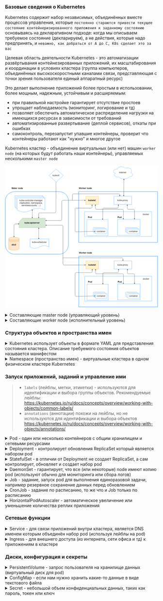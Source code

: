 ### Базовые сведения о Kubernetes

Kubernetes содержит набор независимых, объединённых вместе процессов управления, которые `постоянно стараются привести текущее состояние контейнеризированного приложения к заданному состоянию` основываясь на декларативном подходе: когда мы описываем требуемое состояние (декларируем), а не действия, которые надо предпринять, и `неважно, как добраться от А до С, K8s сделает это за вас`

Целевая область деятельности Kubernetes - это автоматизации развёртывания контейнезированных приложений, их масштабирования и координации в условиях кластера (группа компьютеров, объединённых высокоскоростными каналами связи, представляющая с точки зрения пользователя единый аппаратный ресурс)

Это делает выполнение приложений более простым в использовании, более мощным, надежным, устойчивым и расширяемым:

- при правильной настройке гарантирует отсутствие простоев
- упрощает наблюдаемость (мониторинг, логирование и тд)
- позволяет обеспечить автоматическое распределение нагрузки на имеющихся ресурсах в зависимости от требований
- автоматизированные развертывание (деплой сервисов), откаты при ошибках
- самоконтроль, перезапустит упавшие контейнеры, проверит что контейнеры работают как "нужно" и многое другое

Kubernetes кластер - объединение виртуальных (или нет) машин `worker node` (на которых будут работать наши контейнеры), управляемых несколькими `master node`

![kubernetes_arquitecture](./png/kubernetes_arquitecture.png)

<details>
  <summary>Составляющие master node (управляющий уровень)</summary>

https://kubernetes.io/ru/docs/concepts/overview/components/#плоскость-управления-компонентами

- `kube-apiserver` - клиентская часть панели управления Kubernetes
- `etcd` - высоконадёжное хранилище данных в формате "ключ-значение", основное хранилище всех данных кластера в Kubernetes
- `kube-scheduler` - отслеживает созданные поды без привязанного узла и выбирает узел, на котором они должны работать
- `kube-controller-manager` - уведомляет и реагирует на сбои node, поддерживает правильное количество pod для каждого объекта контроллера репликации в системе, связывает Services и Pods, создает стандартные учетные записи и токены доступа API для новых namespace

</details>

<details>
  <summary>Составляющие worker node (исполнительный уровень)</summary>

https://kubernetes.io/ru/docs/concepts/overview/components/#компоненты-узла

- `kubelet` - агент который следит за тем, чтобы контейнеры были запущены в поде
- `kube-proxy` - конфигурирует правила сети на узлах (service), при помощи которых разрешаются сетевые подключения к вашими подам изнутри и снаружи кластера
- `Среда выполнения контейнера` - это программа, предназначенная для выполнения контейнеров (Docker, containerd, CRI-O)
  CRI-O - Это альтернатива containerd, которая также позволяет загружать образы контейнеров из репозиториев, управлять ими и запускать Container Runtime нижнего уровня для запуска процессов контейнера
  > Docker — это лишь часть всей экосистемы контейнеров. Существуют открытые стандарты: CRI и OCI, и несколько Container Runtime с поддержкой CRI: containerd, runc, CRI-O и, конечно, сам Docker

</details>

### Структура объектов и пространства имен

<details>
  <summary>Kubernetes использует объекты в формате YAML для представления состояния кластера. Описание требуемого состояния объектов называется манифестом</summary>

> Почти в каждом объекте Kubernetes есть два вложенных поля-объекта, которые управляют конфигурацией объекта:
> - `spec` - требуемое состояние (описание характеристик, которые должны быть у объекта)
> - `status` - текущее состояние

https://kubernetes.io/ru/docs/concepts/overview/working-with-objects/kubernetes-objects/

</details>

<details>
  <summary>Namespace (пространство имен) - виртуальные кластера в одном физическом кластере Kubernetes</summary>

Нужны чтобы отделять группы обьектов (контейнеров и их сетевые или любые другие настройки) в одном кластере

> Имена ресурсов должны быть уникальными в пределах одного и того же namespace

```yaml
apiVersion: v1
kind: Namespace
metadata:
  name: <insert-namespace-name-here> # имя namespace
```

</details>

### Запуск приложений, заданий и управление ими

> - `labels` (лейблы, метки, этикетки) - используются для идентификации и выбора группы объектов. Рекомендуемые лейблы: https://kubernetes.io/ru/docs/concepts/overview/working-with-objects/common-labels/
> - `annotations` (аннотации) похожи на лейблы, но не используются для идентификации и выбора объектов https://kubernetes.io/ru/docs/concepts/overview/working-with-objects/annotations/

<details>
  <summary>Pod - один или несколько контейнеров с общим хранилищем и сетевыми ресурсами</summary>

В pod описана спецификация для запуска контейнеров:
- на каких node запускать, например только на linux
- какой командой запускать приложение в контейнере
- сколько ресурсов CPU или RAM давать контейнеру
- как проверять готовность приложения и тд.

```yaml
apiVersion: v1
kind: Pod
metadata:
  name: nginx
spec:
  containers:
  - name: nginx
    image: nginx:1.25-alpine-slim
    ports:
    - containerPort: 80
```

У каждого pod есть внутри кластера IP адрес по которому pod могут обращаться друг к другу, а выдачей IP адрессов занимается `kube-controller-manager` который присваивает каждой node podCIDR (192.0.2.0/24 – это адрес CIDR версии IPv4, где первые 24 бита, или 192.0.2, – это сетевой адрес). Pod'ы каждого узла получают IP-адреса из пространства адресов в выделенном диапазоне podCIDR. Поскольку podCIDR'ы узлов не пересекаются, все pod'ы получают уникальные IP-адреса

> pod, обычно, создаются с использованием других ресурсов которые описаны ниже

https://kubernetes.io/docs/concepts/workloads/pods/

</details>

<details>
  <summary>Deployment - контролирует обновления ReplicaSet который является набором pod</summary>

Deployment создает `ReplicaSet`, который в свою очередь создает набор одинаковых pod и работает с ними, как с единой сущностью. Поддерживает нужное количество реплик, при необходимости создавая новые pod или убивая старые

```yaml
apiVersion: apps/v1
kind: Deployment
metadata:
  name: nginx
  labels: # используются для идентификации и выбора объектов
    app.kubernetes.io/name: nginx
    app.kubernetes.io/version: latest
    app.kubernetes.io/component: nginx
  annotations:
    imageregistry: "https://hub.docker.com/"
spec:
  replicas: 3 # можно удалить если используем HPA который сам будет следить за числом реплик (описание и пример ниже)
  selector:
    matchLabels:
      app.kubernetes.io/name: nginx
  template:
    metadata:
      labels:
        app.kubernetes.io/name: nginx
    spec:
      affinity:
        podAntiAffinity: # анти зависимость чтобы реплики pod разъехались по разным node
          preferredDuringSchedulingIgnoredDuringExecution: 
          - weight: 100
            podAffinityTerm:
              labelSelector:
                matchExpressions:
                - key: app.kubernetes.io/name
                  operator: In
                  values:
                  - nginx # создавать на node где нет pod с лейблом app.kubernetes.io/name: nginx-deployment
              topologyKey: "topology.kubernetes.io/zone" # стараться размещать pod в разных зонах доступности
      terminationGracePeriodSeconds: 30 # после отправки приложению сигнала 'Заверши работу' даем ему 30 сек закончить свою работу и умереть, иначе убиваем
      containers:
      - name: nginx
        image: nginx:1.25-alpine-slim
        ports:
        - name: http
          containerPort: 8080
        resources:
          requests: # запросы ресурсов по которым kube-scheduler ищет на какую node разместить pod
            memory: "150Mi"
            cpu: "250m"
          limits:
            memory: "150Mi" # если приложение попытается использовать больше памяти, Kubernetes убьет его
            cpu: "500m" # если приложение попытается использовать больше ресурсов CPU поставит его в очередь xD
        livenessProbe: # проверяет 'живо ли приложение' и если нет, перезапускает его
          httpGet:
            path: /
            port: http
          initialDelaySeconds: 5
          periodSeconds: 5
        readinessProbe: # проверяет 'может ли приложение принимать запросы'
          httpGet:
            path: /
            port: http
          initialDelaySeconds: 5
          periodSeconds: 5
```

https://kubernetes.io/docs/concepts/workloads/controllers/deployment/

</details>

<details>
  <summary>StatefulSet - в отличии от Deployment не создает ReplicaSet, а сам контролирует, обновляет и создает набор pod</summary>

```yaml
apiVersion: apps/v1
kind: StatefulSet
metadata:
  name: postgres
  labels: # используются для идентификации и выбора объектов
    app.kubernetes.io/name: postgres
    app.kubernetes.io/version: 14.7-alpine
    app.kubernetes.io/component: postgres
spec:
  selector:
    matchLabels:
      app: postgress # должно совпадать с .spec.template.metadata.labels
  serviceName: "postgres"
  replicas: 3
  template:
    metadata:
      labels:
        app: postgres # должно совпадать с .spec.selector.matchLabels
    spec:
      terminationGracePeriodSeconds: 30
      containers:
      - name: postgres
        image: postgres:14.7-alpine
        ports:
        - containerPort: 5432
          name: dbport
        volumeMounts:
        - name: default-database
          mountPath: /usr/share/postgres/database
  volumeClaimTemplates:
  - metadata:
      name: default-database
    spec:
      accessModes: [ "ReadWriteOnce" ]
      storageClassName: "my-storage-class-name"
      resources:
        requests:
          storage: 5Gi
```

https://kubernetes.io/docs/concepts/workloads/controllers/statefulset/

</details>

<details>
  <summary>DaemonSet - гарантирует, что все (или некоторые) node имеют копию pod (используют обычно для мониторинга или сбора логов)</summary>

Ниже пример запуска `Fluentd` который будет собирать логи контейнеров (и не только) и отправлять их в централизованный `Elasticsearch` для дальнейшего хранения, обработки и просмотра

```yaml
apiVersion: apps/v1
kind: DaemonSet
metadata:
  name: fluentd-elasticsearch
  namespace: kube-system
  labels: # используются для идентификации и выбора объектов
    app.kubernetes.io/name: fluentd
    app.kubernetes.io/version: v1-debian-elasticsearch
    app.kubernetes.io/component: fluentd
spec:
  selector:
    matchLabels:
      app.kubernetes.io/name: fluentd # должно совпадать с .spec.template.metadata.labels (ниже)
  template:
    metadata:
      labels:
        app.kubernetes.io/name: fluentd # должно совпадать с .spec.selector.matchLabels (выше)
    spec:
      tolerations:
      # Эти tolerations (допуски) предназначены для того, чтобы набор демонов (pod) мог выполняться на master node
      # Если мы не хотим запускать демонов (pod) на master node, то нужно удалить tolerations
      - key: node-role.kubernetes.io/control-plane
        operator: Exists
        effect: NoSchedule
      - key: node-role.kubernetes.io/master
        operator: Exists
        effect: NoSchedule
      containers:
      - name: fluentd-elasticsearch
        image: fluent/fluentd-kubernetes-daemonset:v1-debian-elasticsearch
        env:
          - name: FLUENT_ELASTICSEARCH_HOST
            value: "elasticsearch.monitoring" # имя service и namespace в которых установлен Elasticsearch
          - name: FLUENT_ELASTICSEARCH_PORT
            value: "9200" # порт Elasticsearch service на который отправлять логи
          - name: FLUENT_ELASTICSEARCH_SCHEME
            value: "http" # по какому протоколу отправлять логи в Elasticsearch
        resources:
          limits:
            cpu: 250m
            memory: 200Mi
          requests:
            cpu: 100m
            memory: 200Mi
        volumeMounts:
        - name: varlog
          mountPath: /var/log
      terminationGracePeriodSeconds: 30
      volumes:
      - name: varlog
        hostPath:
          path: /var/log
```

https://kubernetes.io/docs/concepts/workloads/controllers/daemonset/

</details>

<details>
  <summary>Job - задание, запуск pod для выполнения единоразовой задачи, например резервное сохранение данных перед обновлением</summary>

```yaml
apiVersion: batch/v1
kind: Job
metadata:
  name: busybox-sleep
  labels: # используются для идентификации и выбора объектов
    app.kubernetes.io/name: busybox
    app.kubernetes.io/version: 1.36.0
    app.kubernetes.io/component: busybox
spec:
  ttlSecondsAfterFinished: 300 # автоматически удалить Job после ее завершения через 300 сек 
  template:
    spec:
      containers:
      - name: busybox
        image: busybox:1.36.0
        command: ["/bin/sleep", "10"] # спать 10 секунд, а потом завершить работу
      restartPolicy: Never # при ошибке не перезапускать
  backoffLimit: 4 # количество повторных попыток прежде чем job упадет
```

https://kubernetes.io/docs/concepts/workloads/controllers/job/

</details>

<details>
  <summary>CronJob - задание по расписанию, то же что и Job только по расписанию</summary>

```yaml
apiVersion: batch/v1
kind: CronJob
metadata:
  name: busybox-date
  labels: # используются для идентификации и выбора объектов
    app.kubernetes.io/name: busybox
    app.kubernetes.io/version: 1.36.0
    app.kubernetes.io/component: busybox
spec:
  schedule: "* * * * *" # расписание, в данном случае каждую минуту https://crontab.guru/
  jobTemplate:
    spec:
      template:
        spec:
          containers:
          - name: busybox
            image: busybox:1.36.0
            imagePullPolicy: IfNotPresent
            command:
            - /bin/sh
            - -c
            - date; echo Hello from the Kubernetes cluster
          restartPolicy: OnFailure # попробовать еще раз если Job упадет
```

https://kubernetes.io/docs/concepts/workloads/controllers/cron-jobs/

</details>

<details>
  <summary>HorizontalPodAutoscaler - автоматическое увеличение или уменьшение количества реплик приложения</summary>

```yaml
apiVersion: autoscaling/v2
kind: HorizontalPodAutoscaler # автоматическое увеличение или уменьшение количества реплик приложения
metadata:
  name: nginx
  labels: # используются для идентификации и выбора объектов
    app.kubernetes.io/name: nginx
    app.kubernetes.io/version: 1.24-alpine-slim
    app.kubernetes.io/component: nginx
spec:
  scaleTargetRef:
    apiVersion: apps/v1
    kind: Deployment
    name: nginx
  minReplicas: 3
  maxReplicas: 12
  metrics:
  - type: Resource
    resource:
      name: cpu
      target:
        type: Utilization
        averageUtilization: 60
```

https://kubernetes.io/docs/tasks/run-application/horizontal-pod-autoscale-walkthrough/

</details>

### Сетевые функции

<details>
  <summary>Service - для связи приложений внутри кластера, является DNS именем которым объединён набор pod (используя лейблы на pod)</summary>

```yaml
apiVersion: v1
kind: Service
metadata:
  name: nginx # одно DNS имя которым объединён набор pod (используя лейблы на pod в selector ниже)
  labels: # используются для идентификации и выбора объектов
    app.kubernetes.io/name: nginx
    app.kubernetes.io/version: 1.24-alpine-slim
    app.kubernetes.io/component: nginx
spec:
  selector:
    app.kubernetes.io/name: nginx # выбирает pod по лейблу
  ports:
    - protocol: TCP
      port: 80
      targetPort: http
```

https://kubernetes.io/docs/concepts/services-networking/service/

</details>

<details>
  <summary>Ingress - для внешнего доступа (из интернета, сети офиса и тд) к приложениям в кластере</summary>

```yaml
apiVersion: networking.k8s.io/v1
kind: Ingress
metadata:
  name: nginx
  labels: # используются для идентификации и выбора объектов
    app.kubernetes.io/name: nginx
    app.kubernetes.io/version: 1.24-alpine-slim
    app.kubernetes.io/component: nginx
  annotations:
    nginx.ingress.kubernetes.io/rewrite-target: /
spec:
  ingressClassName: nginx-external
  rules:
  - http:
      paths:
      - path: /api/v1
        pathType: Prefix
        backend:
          service:
            name: nginx
            port:
              number: 80
```

https://kubernetes.io/docs/concepts/services-networking/ingress/

</details>

### Диски, конфигурация и секреты

<details>
  <summary>PersistentVolume - запрос пользователя на хранилище данных (виртуальный диск для pod)</summary>

```yaml
apiVersion: v1
kind: PersistentVolume
metadata:
  name: postgres
  labels: # используются для идентификации и выбора объектов
    app.kubernetes.io/name: postgres
    app.kubernetes.io/version: 14.7-alpine
    app.kubernetes.io/component: postgres
spec:
  capacity:
    storage: 5Gi # объем запрашиваемого диска
  accessModes:
    - ReadWriteOnce # режим доступа который разрешает нескольким pod получать доступ к pvc, когда pod запущены на одной node
  storageClassName: postgres-ssd # имя объекта 'storageClass' который хранит параметры подключения к системе хранения данных (дисковым массивам и тд)
```

https://kubernetes.io/docs/concepts/storage/persistent-volumes/

</details>

<details>
  <summary>ConfigMap - если нам нужно хранить какие-то данные в виде текстового файла</summary>

По возможности лучше настраивать приложение через переменные среды в `env` как в примере с Deployment выше (это просто удобнее), а ConfigMap использовать если нужно настроить что-то сложное или приложение умеет работать только с конфигурационным файлом

```yaml
apiVersion: v1
kind: ConfigMap
metadata:
  name: nginx-configmap # имя конфигмапа по которому мы будем его добавлять в pod
  labels: # используются для идентификации и выбора объектов
    app.kubernetes.io/name: nginx
    app.kubernetes.io/version: 1.24-alpine-slim
    app.kubernetes.io/component: nginx
data:
  nginx.conf: |
    server {
      listen       80;
      server_name  localhost;
      location / {
          root   /usr/share/nginx/html;
          index  index.html index.htm;
      }
    }
```

https://kubernetes.io/docs/concepts/configuration/configmap/

</details>

<details>
  <summary>Secret - небольшой объем конфиденциальных данных, таких как пароль, токен или ключ</summary>

Нужен чтобы удобно хранить секретные данные внутри Kubernetes, пароли, логины, номера счетов и тд.

```yaml
apiVersion: v1
kind: Secret
metadata:
  name: nginx # имя секрета по которому мы его будем подключать в наши pod
  labels: # используются для идентификации и выбора объектов
    app.kubernetes.io/name: nginx
    app.kubernetes.io/version: 1.24-alpine-slim
    app.kubernetes.io/component: nginx
type: Opaque # тип: произвольные пользовательские данные (все типы https://kubernetes.io/docs/concepts/configuration/secret/#secret-types )
data:
  USER_NAME: aDm1n
  PASSWORD: myStr0ngPa5SworD
```

https://kubernetes.io/docs/concepts/configuration/secret/

</details>